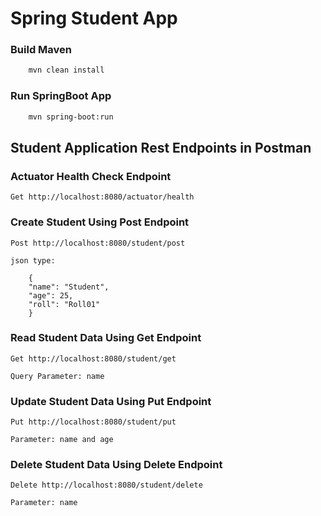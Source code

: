 # Spring Student App

### Build Maven

```bash
    mvn clean install
```

### Run SpringBoot App

```bash
    mvn spring-boot:run
```

## Student Application Rest Endpoints in Postman 

### Actuator Health Check Endpoint

    Get http://localhost:8080/actuator/health

### Create Student Using Post Endpoint

    Post http://localhost:8080/student/post

    json type:

        {
        "name": "Student",
        "age": 25,
        "roll": "Roll01"
        }

### Read Student Data Using Get Endpoint

    Get http://localhost:8080/student/get

    Query Parameter: name 

### Update Student Data Using Put Endpoint

    Put http://localhost:8080/student/put

    Parameter: name and age

### Delete Student Data Using Delete Endpoint

    Delete http://localhost:8080/student/delete

    Parameter: name